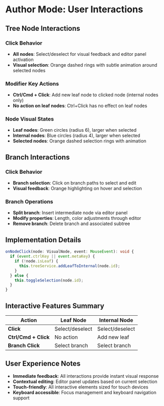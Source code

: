 # Author Mode: User Interactions

## Tree Node Interactions

### Click Behavior

- **All nodes**: Select/deselect for visual feedback and editor panel activation
- **Visual selection**: Orange dashed rings with subtle animation around selected nodes

### Modifier Key Actions

- **Ctrl/Cmd + Click**: Add new leaf node to clicked node (internal nodes only)
- **No action on leaf nodes**: Ctrl+Click has no effect on leaf nodes

### Node Visual States

- **Leaf nodes**: Green circles (radius 6), larger when selected
- **Internal nodes**: Blue circles (radius 4), larger when selected
- **Selected nodes**: Orange dashed selection rings with animation

## Branch Interactions

### Click Behavior

- **Branch selection**: Click on branch paths to select and edit
- **Visual feedback**: Orange highlighting on hover and selection

### Branch Operations

- **Split branch**: Insert intermediate node via editor panel
- **Modify properties**: Length, color adjustments through editor
- **Remove branch**: Delete branch and associated subtree

## Implementation Details

```typescript
onNodeClick(node: VisualNode, event: MouseEvent): void {
  if (event.ctrlKey || event.metaKey) {
    if (!node.isLeaf) {
      this.treeService.addLeafToInternal(node.id);
    }
  } else {
    this.toggleSelection(node.id);
  }
}
```

## Interactive Features Summary

| Action               | Leaf Node       | Internal Node   |
| -------------------- | --------------- | --------------- |
| **Click**            | Select/deselect | Select/deselect |
| **Ctrl/Cmd + Click** | No action       | Add new leaf    |
| **Branch Click**     | Select branch   | Select branch   |

## User Experience Notes

- **Immediate feedback**: All interactions provide instant visual response
- **Contextual editing**: Editor panel updates based on current selection
- **Touch-friendly**: All interactive elements sized for touch devices
- **Keyboard accessible**: Focus management and keyboard navigation support

